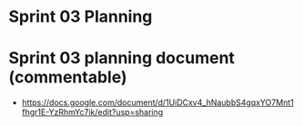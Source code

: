 # Sprint 03 Planning

# Sprint 03 planning document (commentable)

- https://docs.google.com/document/d/1UiDCxv4_hNaubbS4gqxYO7Mnt1fhgr1E-YzRhmYc7ik/edit?usp=sharing